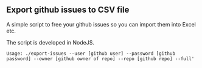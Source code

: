 Export github issues to CSV file
--------------------------------

A simple script to free your github issues so you can import them into Excel etc.

The script is developed in NodeJS.

```
Usage: ./export-issues --user [github user] --password [github password] --owner [github owner of repo] --repo [github repo] --full'
```
